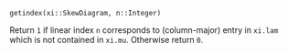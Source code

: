 ```
getindex(xi::SkewDiagram, n::Integer)
```

Return `1` if linear index `n` corresponds to (column-major) entry in `xi.lam` which is not contained in `xi.mu`. Otherwise return `0`.
